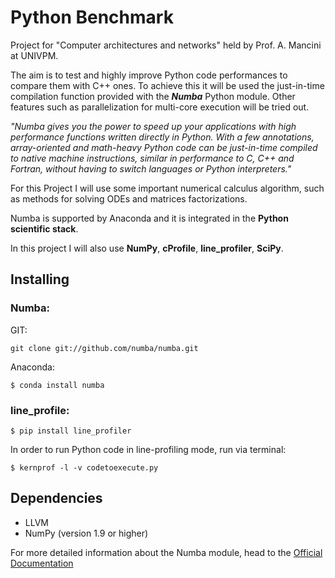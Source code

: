 # Python Benchmark

Project for "Computer architectures and networks" held by Prof. A. Mancini at UNIVPM.

The aim is to test and highly improve Python code performances to compare them with C++ ones.
To achieve this it will be used the just-in-time compilation function provided with the ***Numba*** Python module. Other features such as parallelization for multi-core execution will be tried out.

*"Numba gives you the power to speed up your applications with high performance functions written directly in Python. With a few annotations, array-oriented and math-heavy Python code can be just-in-time compiled to native machine instructions, similar in performance to C, C++ and Fortran, without having to switch languages or Python interpreters."*

For this Project I will use some important numerical calculus algorithm, such as methods for solving ODEs and matrices factorizations.

Numba is supported by Anaconda and it is integrated in the **Python scientific stack**. 

In this project I will also use **NumPy**, **cProfile**, **line_profiler**, **SciPy**.

## Installing
### Numba:
GIT:
```
git clone git://github.com/numba/numba.git
```
Anaconda:
```
$ conda install numba
```
### line_profile:
```
$ pip install line_profiler
```
In order to run Python code in line-profiling mode, run via terminal:
```
$ kernprof -l -v codetoexecute.py
```
## Dependencies
- LLVM
- NumPy (version 1.9 or higher)

For more detailed information about the Numba module, head to the [Official Documentation](https://numba.pydata.org/)
